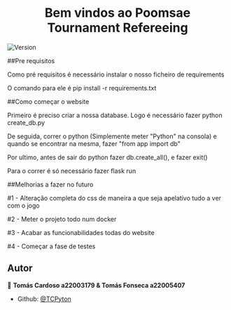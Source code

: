 <h1 align="center">Bem vindos ao Poomsae Tournament Refereeing</h1>
<p>
  <img alt="Version" src="https://img.shields.io/badge/version-1.0.0-blue.svg?cacheSeconds=2592000" />
</p>
##Pre requisitos

<p>Como pré requisitos é necessário instalar o nosso ficheiro de requirements</p>
<p>O comando para ele é pip install -r requirements.txt</p>

##Como começar o website

<p>Primeiro é preciso criar a nossa database. Logo é necessário fazer python create_db.py</p>
<p>De seguida, correr o python (Simplemente meter "Python" na consola) e quando se encontrar na mesma, fazer "from app import db"</p>
<p>Por ultimo, antes de sair do python fazer db.create_all(), e fazer exit()</p>

<p>Para o correr é só necessário fazer flask run</p>

##Melhorias a fazer no futuro

<p>#1 - Alteração completa do css de maneira a que seja apelativo tudo a ver com o jogo</p>
<p>#2 - Meter o projeto todo num docker</p>
<p>#3 - Acabar as funcionabilidades todas do website</p>
<p>#4 - Começar a fase de testes</p>

## Autor

👤 **Tomás Cardoso a22003179 & Tomás Fonseca a22005407**

* Github: [@TCPyton](https://github.com/TCPyton)


